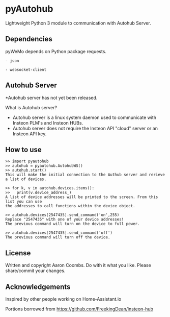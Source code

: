 pyAutohub
======
Lightweight Python 3 module to communication with Autohub Server.

Dependencies
------------
pyWeMo depends on Python package requests.

    - json
    
    - websocket-client
    
Autohub Server
--------------
 *Autohub server has not yet been released.
 
 What is Autohub server?
   - Autohub server is a linux system daemon used to communicate with Insteon PLM's and Insteon HUBs.
   - Autohub server does not require the Insteon API "cloud" server or an Insteon API key.
    
How to use
----------

    >> import pyautohub
    >> autohub = pyautohub.AutohubWS()
    >> autohub.start()
    This will make the initial connection to the Authub server and rerieve a list of devices.
    
    >> for k, v in autohub.devices.items():
    >>   print(v.device_address_)
    A list of device addresses will be printed to the screen. From this list you can use
    the addresses to call functions within the device object.
    
    >> autohub.devices[2547435].send_command('on',255)
    Replace "2547435" with one of your device addresses!
    The previous command will turn on the device to full power.
    
    >> autohub.devices[2547435].send_command('off')
    The previous command will turn off the device.
    
License
-------
  Written and copyright Aaron Coombs. Do with it what you like. Please share/commit your changes.
  
Acknowledgements
----------------
  Inspired by other people working on Home-Assistant.io
  
  Portions borrowed from https://github.com/FreekingDean/insteon-hub
  
  
